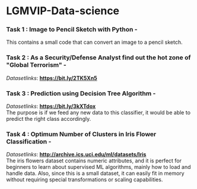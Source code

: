 # LGMVIP-Data-science


### Task 1 : Image to Pencil Sketch with Python - 
This contains a small code that can convert an image to a pencil sketch.

### Task 2 : As a Security/Defense Analyst find out the hot zone of "Global Terrorism" - 

*Datasetlinks*:  **https://bit.ly/2TK5Xn5**

### Task 3 : Prediction using Decision Tree Algorithm -
*Datasetlinks*:  **https://bit.ly/3kXTdox** <br>
The purpose is if we feed any new data to this classifier, it would be able to  predict the right class accordingly.

### Task 4 : Optimum Number of Clusters in Iris Flower Classification -
*Datasetlinks*: **http://archive.ics.uci.edu/ml/datasets/Iris** <br>
The iris flowers dataset contains numeric attributes, and it is perfect for beginners to learn about supervised ML algorithms, mainly how to load and handle data. Also, since this is a small dataset, it can easily fit in memory without requiring special transformations or scaling capabilities.
